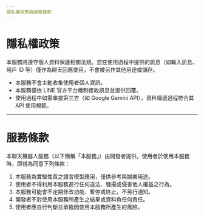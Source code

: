 ```yaml
---
隱私權政策與服務條款
---
```


# 隱私權政策

本服務將遵守個人資料保護相關法規。您在使用過程中提供的訊息（如輸入訊息、用戶 ID 等）僅作為聊天回應使用，不會被另作其他用途或儲存。

- 本服務不會主動收集使用者個人資訊。
- 本服務僅依 LINE 官方平台機制接收訊息並提供回覆。
- 使用過程中如需串接第三方（如 Google Gemini API），資料傳遞過程符合其 API 使用規範。

---

# 服務條款

本聊天機器人服務（以下簡稱「本服務」）由開發者提供，使用者於使用本服務時，即視為同意下列條款：

1. 本服務為實驗性質之語言模型應用，僅供參考與娛樂用途。
2. 使用者不得利用本服務進行任何違法、騷擾或侵害他人權益之行為。
3. 本服務可能會不定期修改功能、暫停或終止，不另行通知。
4. 開發者不對使用本服務所產生之結果或資料負任何責任。
5. 使用者應自行判斷並承擔因使用本服務所產生的風險。

